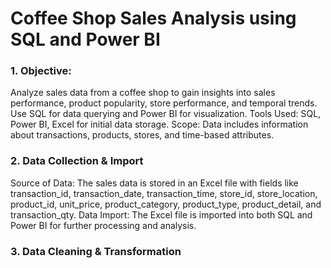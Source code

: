 # Coffee Shop Sales Analysis using SQL and Power BI
  
### 1. Objective:
Analyze sales data from a coffee shop to gain insights into sales performance, product popularity, store performance, and temporal trends.
Use SQL for data querying and Power BI for visualization.
Tools Used: SQL, Power BI, Excel for initial data storage.
Scope: Data includes information about transactions, products, stores, and time-based attributes.
### 2. Data Collection & Import
Source of Data:
The sales data is stored in an Excel file with fields like transaction_id, transaction_date, transaction_time, store_id, store_location, product_id, unit_price, product_category, product_type, product_detail, and transaction_qty.
Data Import:
The Excel file is imported into both SQL and Power BI for further processing and analysis.
### 3. Data Cleaning & Transformation
